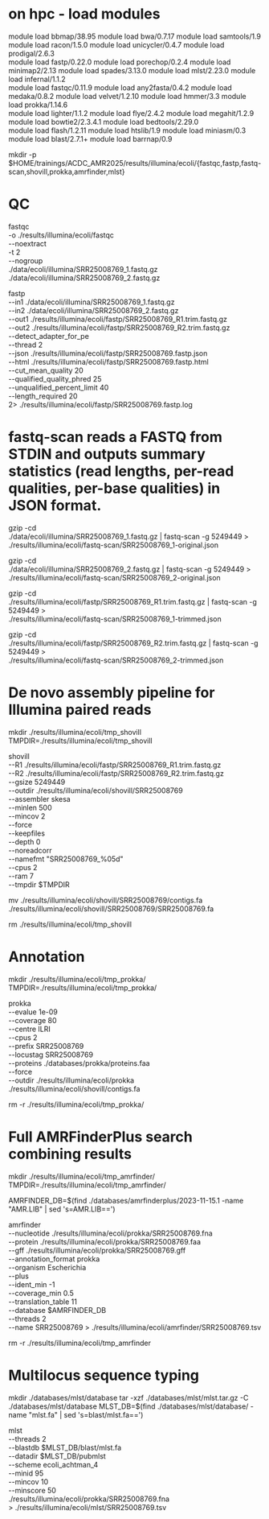


# on hpc - load modules

module load bbmap/38.95
module load bwa/0.7.17
module load samtools/1.9
module load racon/1.5.0
module load unicycler/0.4.7
module load prodigal/2.6.3  
module load fastp/0.22.0
module load porechop/0.2.4
module load minimap2/2.13
module load spades/3.13.0
module load mlst/2.23.0
module load infernal/1.1.2  
module load fastqc/0.11.9
module load any2fasta/0.4.2
module load medaka/0.8.2
module load velvet/1.2.10
module load hmmer/3.3
module load prokka/1.14.6   
module load lighter/1.1.2
module load flye/2.4.2
module load megahit/1.2.9
module load bowtie2/2.3.4.1
module load bedtools/2.29.0  
module load flash/1.2.11
module load htslib/1.9
module load miniasm/0.3
module load blast/2.7.1+
module load barrnap/0.9  


mkdir -p \
$HOME/trainings/ACDC_AMR2025/results/illumina/ecoli/{fastqc,fastp,fastq-scan,shovill,prokka,amrfinder,mlst}



# QC
fastqc \
    -o ./results/illumina/ecoli/fastqc \
    --noextract \
    -t 2 \
    --nogroup \
    ./data/ecoli/illumina/SRR25008769_1.fastq.gz \
    ./data/ecoli/illumina/SRR25008769_2.fastq.gz


fastp \
    --in1 ./data/ecoli/illumina/SRR25008769_1.fastq.gz \
    --in2 ./data/ecoli/illumina/SRR25008769_2.fastq.gz \
    --out1 ./results/illumina/ecoli/fastp/SRR25008769_R1.trim.fastq.gz \
    --out2 ./results/illumina/ecoli/fastp/SRR25008769_R2.trim.fastq.gz \
    --detect_adapter_for_pe \
    --thread 2 \
    --json ./results/illumina/ecoli/fastp/SRR25008769.fastp.json \
    --html ./results/illumina/ecoli/fastp/SRR25008769.fastp.html \
    --cut_mean_quality 20 \
    --qualified_quality_phred 25 \
    --unqualified_percent_limit 40 \
    --length_required 20 \
    2> ./results/illumina/ecoli/fastp/SRR25008769.fastp.log


# fastq-scan reads a FASTQ from STDIN and outputs summary statistics (read lengths, per-read qualities, per-base qualities) in JSON format.
gzip -cd \
./data/ecoli/illumina/SRR25008769_1.fastq.gz | fastq-scan -g 5249449 > \
./results/illumina/ecoli/fastq-scan/SRR25008769_1-original.json

gzip -cd \
./data/ecoli/illumina/SRR25008769_2.fastq.gz | fastq-scan -g 5249449 > \
./results/illumina/ecoli/fastq-scan/SRR25008769_2-original.json


gzip -cd \
./results/illumina/ecoli/fastp/SRR25008769_R1.trim.fastq.gz | fastq-scan -g 5249449 > \
./results/illumina/ecoli/fastq-scan/SRR25008769_1-trimmed.json

gzip -cd \
./results/illumina/ecoli/fastp/SRR25008769_R2.trim.fastq.gz | fastq-scan -g 5249449 > \
./results/illumina/ecoli/fastq-scan/SRR25008769_2-trimmed.json



# De novo assembly pipeline for Illumina paired reads


mkdir ./results/illumina/ecoli/tmp_shovill
TMPDIR=./results/illumina/ecoli/tmp_shovill

shovill \
  --R1 ./results/illumina/ecoli/fastp/SRR25008769_R1.trim.fastq.gz \
  --R2 ./results/illumina/ecoli/fastp/SRR25008769_R2.trim.fastq.gz \
  --gsize 5249449 \
  --outdir ./results/illumina/ecoli/shovill/SRR25008769 \
  --assembler skesa \
  --minlen 500 \
  --mincov 2 \
  --force \
  --keepfiles \
  --depth 0 \
  --noreadcorr \
  --namefmt "SRR25008769_%05d" \
  --cpus 2 \
  --ram 7 \
  --tmpdir $TMPDIR

mv ./results/illumina/ecoli/shovill/SRR25008769/contigs.fa ./results/illumina/ecoli/shovill/SRR25008769/SRR25008769.fa

rm ./results/illumina/ecoli/tmp_shovill


# Annotation

mkdir ./results/illumina/ecoli/tmp_prokka/
TMPDIR=./results/illumina/ecoli/tmp_prokka/

prokka \
    --evalue 1e-09 \
    --coverage 80 \
    --centre ILRI \
    --cpus 2 \
    --prefix SRR25008769 \
    --locustag SRR25008769 \
    --proteins ./databases/prokka/proteins.faa \
    --force \
    --outdir ./results/illumina/ecoli/prokka \
    ./results/illumina/ecoli/shovill/contigs.fa

rm -r ./results/illumina/ecoli/tmp_prokka/




# Full AMRFinderPlus search combining results

mkdir ./results/illumina/ecoli/tmp_amrfinder/
TMPDIR=./results/illumina/ecoli/tmp_amrfinder/

AMRFINDER_DB=$(find ./databases/amrfinderplus/2023-11-15.1 -name "AMR.LIB" | sed 's=AMR.LIB==')

amrfinder \
    --nucleotide ./results/illumina/ecoli/prokka/SRR25008769.fna \
    --protein ./results/illumina/ecoli/prokka/SRR25008769.faa \
    --gff ./results/illumina/ecoli/prokka/SRR25008769.gff \
    --annotation_format prokka \
    --organism Escherichia \
    --plus \
    --ident_min -1 \
    --coverage_min 0.5 \
    --translation_table 11 \
    --database $AMRFINDER_DB \
    --threads 2 \
    --name SRR25008769 > ./results/illumina/ecoli/amrfinder/SRR25008769.tsv


rm -r ./results/illumina/ecoli/tmp_amrfinder

# Multilocus sequence typing
mkdir ./databases/mlst/database
tar -xzf ./databases/mlst/mlst.tar.gz -C ./databases/mlst/database
MLST_DB=$(find ./databases/mlst/database/ -name "mlst.fa" | sed 's=blast/mlst.fa==')

mlst \
    --threads 2 \
    --blastdb $MLST_DB/blast/mlst.fa \
    --datadir $MLST_DB/pubmlst \
    --scheme ecoli_achtman_4 \
    --minid 95 \
    --mincov 10 \
    --minscore 50 \
    ./results/illumina/ecoli/prokka/SRR25008769.fna \
    > ./results/illumina/ecoli/mlst/SRR25008769.tsv


